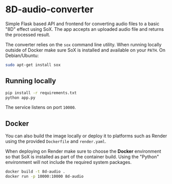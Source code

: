 # 8D-audio-converter
Simple Flask based API and frontend for converting audio files to a basic
"8D" effect using SoX. The app accepts an uploaded audio file and returns the
processed result.

The converter relies on the `sox` command line utility. When running locally
outside of Docker make sure SoX is installed and available on your `PATH`.
On Debian/Ubuntu:

```bash
sudo apt-get install sox
```

## Running locally

```bash
pip install -r requirements.txt
python app.py
```

The service listens on port `10000`.

## Docker

You can also build the image locally or deploy it to platforms such as
Render using the provided `Dockerfile` and `render.yaml`.

When deploying on Render make sure to choose the **Docker** environment so that
SoX is installed as part of the container build. Using the "Python" environment
will not include the required system packages.

```bash
docker build -t 8d-audio .
docker run -p 10000:10000 8d-audio
```
